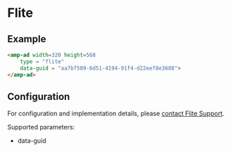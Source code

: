 <!---
Copyright 2016 The AMP HTML Authors. All Rights Reserved.

Licensed under the Apache License, Version 2.0 (the "License");
you may not use this file except in compliance with the License.
You may obtain a copy of the License at

      http://www.apache.org/licenses/LICENSE-2.0

Unless required by applicable law or agreed to in writing, software
distributed under the License is distributed on an "AS-IS" BASIS,
WITHOUT WARRANTIES OR CONDITIONS OF ANY KIND, either express or implied.
See the License for the specific language governing permissions and
limitations under the License.
-->

# Flite

## Example

```html
<amp-ad width=320 height=568
    type = "flite"
    data-guid = "aa7bf589-6d51-4194-91f4-d22eef8e3688">
</amp-ad>
```

## Configuration

For configuration and implementation details, please [contact Flite Support](http://support.flite.com/).

Supported parameters:

- data-guid
